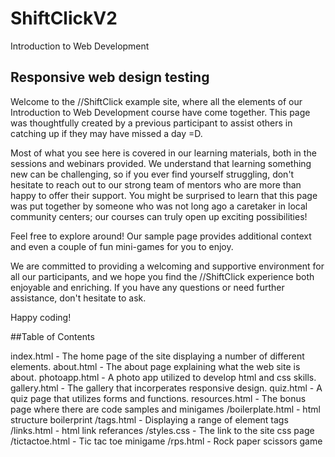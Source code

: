 # ShiftClickV2

Introduction to Web Development

## Responsive web design testing

Welcome to the //ShiftClick example site, where all the elements of our Introduction to Web Development course have come together. This page was thoughtfully created by a previous participant to assist others in catching up if they may have missed a day =D.

Most of what you see here is covered in our learning materials, both in the sessions and webinars provided. We understand that learning something new can be challenging, so if you ever find yourself struggling, don't hesitate to reach out to our strong team of mentors who are more than happy to offer their support. You might be surprised to learn that this page was put together by someone who was not long ago a caretaker in local community centers; our courses can truly open up exciting possibilities!

Feel free to explore around! Our sample page provides additional context and even a couple of fun mini-games for you to enjoy.

We are committed to providing a welcoming and supportive environment for all our participants, and we hope you find the //ShiftClick experience both enjoyable and enriching. If you have any questions or need further assistance, don't hesitate to ask. 

Happy coding!

##Table of Contents

index.html - The home page of the site displaying a number of different elements.
about.html - The about page explaining what the web site is about.
photoapp.html - A photo app utilized to develop html and css skills.
gallery.html - The gallery that incorperates responsive design.
quiz.html - A quiz page that utilizes forms and functions.
resources.html - The bonus page where there are code samples and minigames
    /boilerplate.html - html structure boilerprint
    /tags.html - Displaying a range of element tags
    /links.html - html link referances
    /styles.css - The link to the site css page
    /tictactoe.html - Tic tac toe minigame
    /rps.html - Rock paper scissors game

